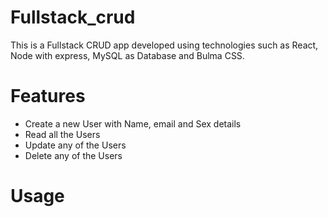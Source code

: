 # Fullstack_crud
This is a Fullstack CRUD app developed using technologies such as React, Node with express, MySQL as Database and Bulma CSS.

# Features
- Create a new User with Name, email and Sex details
- Read all the Users
- Update any of the Users
- Delete any of the Users

# Usage
